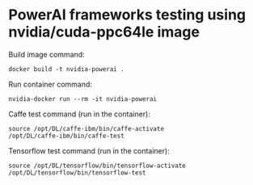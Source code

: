 # PowerAI frameworks testing using nvidia/cuda-ppc64le image

Build image command:
```
docker build -t nvidia-powerai .
```
Run container command:
```
nvidia-docker run --rm -it nvidia-powerai
```
Caffe test command (run in the container):
```
source /opt/DL/caffe-ibm/bin/caffe-activate
/opt/DL/caffe-ibm/bin/caffe-test
```
Tensorflow test command (run in the container):
```
source /opt/DL/tensorflow/bin/tensorflow-activate
/opt/DL/tensorflow/bin/tensorflow-test
```
